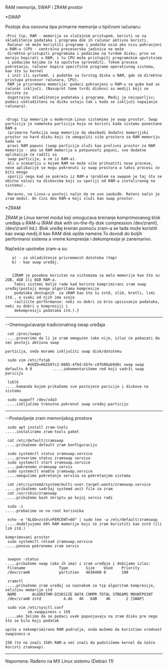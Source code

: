 RAM memorija, SWAP i ZRAM prostor

*SWAP

Postoje dva osnovna tipa primarne memorije u tipičnom računaru: 
  
    -Prvi tip, RAM - memorija sa slučajnim pristupom, koristi se za skladištenje podataka i programa dok ih računar aktivno koristi. 
     Računar ne može koristiti programe i podatke osim ako nisu pohranjeni u RAM-u (CPU - centralna procesorska jedinica ne može 
     direktno pristupiti programima i podacima na tvrdom disku; prvo se moraju kopirati u RAM, i tu CPU može pristupiti programskim uputstvima 
     i podacima kojima će ta uputstva sprovoditi. Tokom procesa pokretanja, računar kopira specifične programe operativnog sistema, kao što su kernel
     i init ili systemd, i podatke sa čvrstog diska u RAM, gde im direktno pristupa procesor računara, CPU).
     RAM je privremena memorija: podaci pohranjeni u RAM-u se gube kad se računar isključi. (Nasuprot tome tvrdi diskovi su mediji koji se koriste za 
     dugotrajno skladištenje podataka i programa. Medij je neisparljiv; podaci uskladišteni na disku ostaju čak i kada se isključi napajanje računara). 
     

    -Drugi tip memorije u modernim Linux sistemima je swap prostor. Swap particija je namenska particija koja se koristi kada sistemu ponestane RAM-a 
     (primarna funkcija swap memorije da obezbedi dodatni memorijski prostor na hard disku koji će omogućiti više prostora za RAM memoriju kada se 
     pravi RAM popuni (swap particija služi kao prelivni prostor za RAM memoriju - ako se RAM memorija u potpunosti popuni, sve dodatne aplikacije će raditi sa 
     swap particije, a ne iz RAM-a).
     Ali u scenariju u kojem RAM ne može više prihvatiti nove procese, nove aplikacije se mogu pokrenuti iz swap prostora a takvi procesi će biti mnogo 
     sporiji nego kad se pokreću iz RAM-a (problem sa swapom je taj što se obično nalazi na diskovima koji su sporiji od RAM-a instaliranog na sistemu).

     Naravno, na Linux-u postoji način da se ovo zaobiđe. Rečeni način je zram modul. On čini deo RAM-a koji služi kao swap prostor.


*ZRAM

ZRAM je Linux kernel modul koji omogućava kreiranje komprimovanog blok uređaja u RAM-u (RAM disk with on-the-fly disk compression /dev/zram0, /dev/zram1 itd.).
Blok uređaj kreiran pomoću zram-a se tada može koristiti kao swap medij ili kao RAM disk opšte namene.To dovodi do boljih performansi sistema a vreme kompresije i dekompresije je zanemarivo. 

Najčešće upotrebe zram-a su:

       a) - za skladištenje privremenih datoteka (tmp)  
       b) - kao swap uređaj.
       

       {ZRAM je posebno koristan na sistemima sa malo memorije kao što su 2GB, 4GB ili 8GB RAM-a. 
        Takvi sistemi bolje rade kad koriste komprimirani zram swap uređaj(postoji mnogo algoritama kompresije 
        podataka dostupnih  za zRAM kao što su zstd, zlib, brotli, lz4i itd., a svaki od njih ima svoje 
        različite performanse: neki su dobri za brzo upisivanje podataka, neki su dobri u kompresiji i 
        dekompresiji podataka itd.).}
 
 
______
          
 
   --Onemogućavanje tradicionalnog swap uređaja
   

     cat /proc/swaps                                               .....proverimo da li je zram omogućen (ako nije, izlaz će pokazati da već postoji aktivna swap 
                                                                        particija, onda moramo isključiti swap disk/datoteku
     
     sudo vim /etc/fstab
              #UUID=662b97c2-0885-4f6d-b5fe-c0fb96ab9d6c swap swap defaults 0 0         .....zakomentarišemo red koji sadrži swap pariciju
     
     lsblk                                                         .....komanda kojom prikažemo sve postojeće paricije i diskove na sistemu         
         
     sudo swapoff /dev/sda3                                        .....isključimo trenutno pokrenut swap uređaj-particiju

    
  
  
______  
   
     
   --Postavljanje zram memorijskog prostora
   
     
     sudo apt install zram-tools                                   .....instaliramo zram-tools paket

     cat /etc/default/zramswap                                     .....prikažemo default zram konfiguraciju

     sudo systemctl status zramswap.service                        .....proverimo status zramswap servisa 
     sudo systemctl start zramswap.service                         .....pokrenemo zramswap servis
     sudo systemctl enable zramswap.service                        .....omogućimo pokretanje servisa sa pokretanjem sistema
     
     cat /etc/systemd/system/multi-user.target.wants/zramswap.service   .....prikažemo sadržaj systemd unit file za zram
     cat /usr/sbin/zramswap                                             .....prikažemo bash skriptu po kojoj servis radi
     
     sudo -i                                                       .....prebacimo se na root korisnika
     
     echo -e "ALGO=zstd\nPERCENT=60" | sudo tee -a /etc/default/zramswap    .....dodeljujemo 60% RAM memorije koji će zram koristiti kao zstd (ili lz4 itd.) 
                                                                                 komprimovani prostor
     sudo systemctl reload zramswap.service                        .....ponovo pokrenemo zram servis
    
     
     swapon -status                                                .....prikažemo swap (ako ih ima) i zram uređaje i dobijamo izlaz:
     Filename				Type		Size	Used	Priority
     /dev/zram0             partition	4636400	0	    100

     zramctl                                                            .....prikažemo zram uređaj sa naznakom za tip algoritam kompresije, veličinu memorije itd
     NAME       ALGORITHM DISKSIZE DATA COMPR TOTAL STREAMS MOUNTPOINT
     /dev/zram0 zstd          4.4G   4K   64B    4K       2 [SWAP]
     
     sudo vim /etc/sysctl.conf
              vm.swappiness = 150                                  .....ako želimo da se podaci uvek popunjavaju na zram disku pre nego što se bilo koji podatak     
                                                                        upiše u nekomprimirano RAM područje, onda možemo da koristimo vrednost swapiness-a 
                                                                        150 (to ne znači 150% RAM-a već znači da podstičemo kernel da češće koristi zramswap).
     
___   

Napomena: Rađeno na MX Linux sistemu (Debian 11)